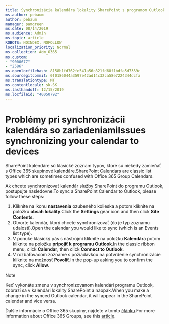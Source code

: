 ```yaml
---
title: Synchronizácia kalendára lokality SharePoint s programom Outlook
ms.author: pebaum
author: pebaum
manager: pamgreen
ms.date: 08/14/2019
ms.audience: Admin
ms.topic: article
ROBOTS: NOINDEX, NOFOLLOW
localization_priority: Normal
ms.collection: Adm_O365
ms.custom:
- "9000677"
- "2586"
ms.openlocfilehash: 8158b1fd762fe541a56c821fd68f1bdfa5d7339c
ms.sourcegitcommit: 0f0186044a3597e42ad14c32ca58e7224344dcfa
ms.translationtype: MT
ms.contentlocale: sk-SK
ms.lasthandoff: 12/15/2019
ms.locfileid: "40050792"
---
```

# <a name="issues-synchronizing-your-calendar-to-devices"></a><span data-ttu-id="b0ab8-102">Problémy pri synchronizácii kalendára so zariadeniami</span><span class="sxs-lookup"><span data-stu-id="b0ab8-102">Issues synchronizing your calendar to devices</span></span>

<span data-ttu-id="b0ab8-103">SharePoint kalendáre sú klasické zoznam typov, ktoré sú niekedy zamieňať s Office 365 skupinové kalendáre.</span><span class="sxs-lookup"><span data-stu-id="b0ab8-103">SharePoint Calendars are classic list types which are sometimes confused with Office 365 Group Calendars.</span></span>

<span data-ttu-id="b0ab8-104">Ak chcete synchronizovať kalendár služby SharePoint do programu Outlook, postupujte nasledovne:</span><span class="sxs-lookup"><span data-stu-id="b0ab8-104">To sync a SharePoint Calendar to Outlook, please follow these steps:</span></span>

1. <span data-ttu-id="b0ab8-105">Kliknite na ikonu **nastavenia** ozubeného kolieska a potom kliknite na položku **obsah lokality**.</span><span class="sxs-lookup"><span data-stu-id="b0ab8-105">Click the **Settings** gear icon and then click **Site Contents**.</span></span>
2. <span data-ttu-id="b0ab8-106">Otvorte kalendár, ktorý chcete synchronizovať (čo je typ zoznamu udalostí).</span><span class="sxs-lookup"><span data-stu-id="b0ab8-106">Open the calendar you would like to sync (which is an Events list type).</span></span>
3. <span data-ttu-id="b0ab8-107">V ponuke klasický pás s nástrojmi kliknite na položku **Kalendár**a potom kliknite na položku **pripojiť k programu Outlook**.</span><span class="sxs-lookup"><span data-stu-id="b0ab8-107">In the classic ribbon menu, click **Calendar**, then click **Connect to Outlook**.</span></span>
4. <span data-ttu-id="b0ab8-108">V rozbaľovacom zozname s požiadavkou na potvrdenie synchronizácie kliknite na možnosť **Povoliť**.</span><span class="sxs-lookup"><span data-stu-id="b0ab8-108">In the pop-up asking you to confirm the sync, click **Allow**.</span></span>

>[!Note]
> <span data-ttu-id="b0ab8-109">Keď vykonáte zmenu v synchronizovanom kalendári programu Outlook, zobrazí sa v kalendári lokality SharePoint a naopak.</span><span class="sxs-lookup"><span data-stu-id="b0ab8-109">When you make a change in the synced Outlook calendar, it will appear in the SharePoint calendar and vice versa.</span></span>

<span data-ttu-id="b0ab8-110">Ďalšie informácie o Office 365 skupiny, nájdete v tomto [článku](https://support.office.com/article/Learn-about-Office-365-groups-b565caa1-5c40-40ef-9915-60fdb2d97fa2).</span><span class="sxs-lookup"><span data-stu-id="b0ab8-110">For more information about Office 365 Groups, see this [article](https://support.office.com/article/Learn-about-Office-365-groups-b565caa1-5c40-40ef-9915-60fdb2d97fa2).</span></span>
